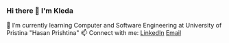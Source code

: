 ### Hi there 👋 I'm Kleda

<!--
**kledagashi/kledagashi** is a ✨ _special_ ✨ repository because its `README.md` (this file) appears on your GitHub profile.

Here are some ideas to get you started:

- 🔭 I’m currently working on ...
- 🌱 I’m currently learning ...
- 👯 I’m looking to collaborate on ...
- 🤔 I’m looking for help with ...
- 💬 Ask me about ...
- 📫  
- 😄 Pronouns: ...
- ⚡ Fun fact: ...
-->
🌱 I’m currently learning Computer and Software Engineering at University of Pristina "Hasan Prishtina"
📫 Connect with me:
[LinkedIn](www.linkedin.com/in/kleda-gashi-b3145a22a)
[Email](kledagashi1@gmail.com)
